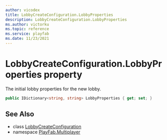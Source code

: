 ```yaml
---
author: vicodex
title: LobbyCreateConfiguration.LobbyProperties
description: LobbyCreateConfiguration.LobbyProperties
ms.author: victorku
ms.topic: reference
ms.service: playfab
ms.date: 11/23/2021
---
```


# LobbyCreateConfiguration.LobbyProperties property

The initial lobby properties for the new lobby.

```csharp
public IDictionary<string, string> LobbyProperties { get; set; }
```

## See Also

* class [LobbyCreateConfiguration](../LobbyCreateConfiguration.md)
* namespace [PlayFab.Multiplayer](../../PlayFabMultiplayerSDK.md)

